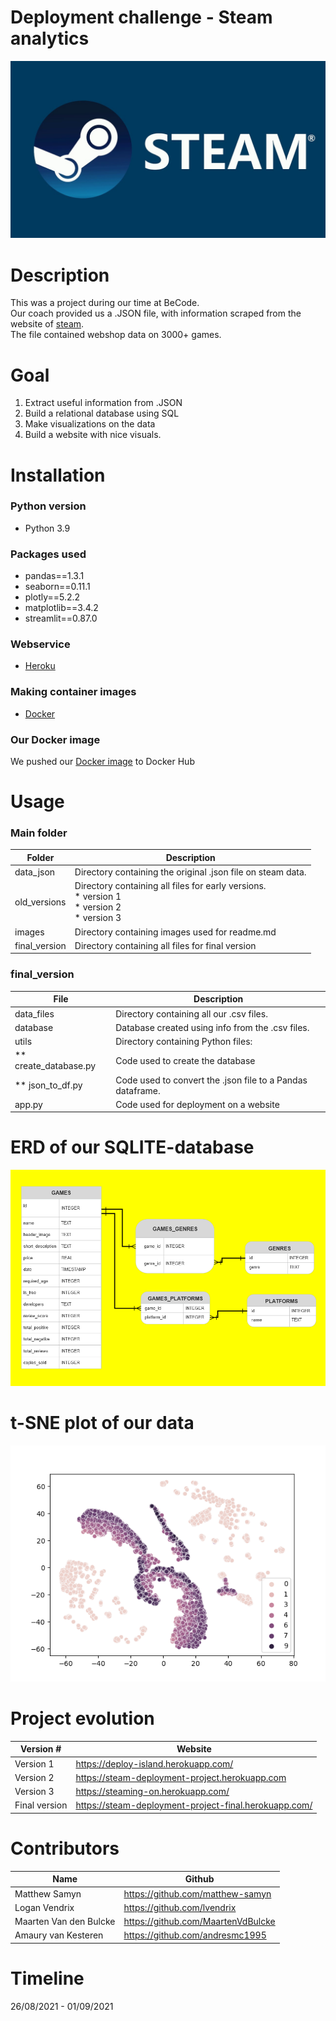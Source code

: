 # Deployment challenge - Steam analytics
![](images/steam.jpg)
# Description
This was a project during our time at BeCode.  
Our coach provided us a .JSON file, with information scraped from the website of <a href="https://store.steampowered.com/" target="_blank">steam</a>.  
The file contained webshop data on 3000+ games.  

# Goal
1. Extract useful information from .JSON
2. Build a relational database using SQL
3. Make visualizations on the data
4. Build a website with nice visuals.

# Installation
### Python version
* Python 3.9

### Packages used
* pandas==1.3.1
* seaborn==0.11.1
* plotly==5.2.2
* matplotlib==3.4.2
* streamlit==0.87.0

### Webservice
* <a href="https://www.heroku.com" target="_blank">Heroku</a>

### Making container images
* <a href="https://www.docker.com/" target="_blank">Docker</a>

### Our Docker image
We pushed our [Docker image](https://hub.docker.com/repository/docker/maartenvdbulcke/steam-deployment) to Docker Hub

# Usage
### Main folder
| Folder            | Description                                                 |
|-------------------|-------------------------------------------------------------|
| data_json         | Directory containing the original .json file on steam data. |
| old_versions      | Directory containing all files for early versions.<br>* version 1<br>* version 2<br>* version 3 |
| images            | Directory containing images used for readme.md              |
| final_version | Directory containing all files for final version            |

### final_version
| File                  | Description                                                |
|-----------------------|------------------------------------------------------------|
| data_files            | Directory containing all our .csv files.                   |
| database              | Database created using info from the .csv files.           |
| utils                 | Directory containing Python files:                         |
| ** create_database.py | Code used to create the database                           |
| ** json_to_df.py      | Code used to convert the .json file to a Pandas dataframe. |
| app.py                | Code used for deployment on a website                      |

# ERD of our SQLITE-database 
![](images/ERD.png)

# t-SNE plot of our data 
![](old_versions/dockerfiles_v2/visuals/tsne_100.png)

# Project evolution
| Version #     | Website                                               |
|---------------|-------------------------------------------------------|
| Version 1     | https://deploy-island.herokuapp.com/                  |
| Version 2     | https://steam-deployment-project.herokuapp.com        |
| Version 3     | https://steaming-on.herokuapp.com/                    |
| Final version | https://steam-deployment-project-final.herokuapp.com/ |

# Contributors
| Name                   | Github                             |
|------------------------|------------------------------------|
| Matthew Samyn          | https://github.com/matthew-samyn   |
| Logan Vendrix          | https://github.com/lvendrix        |
| Maarten Van den Bulcke | https://github.com/MaartenVdBulcke |
| Amaury van Kesteren    | https://github.com/andresmc1995    |




# Timeline
26/08/2021 - 01/09/2021

